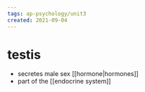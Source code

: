 ```yaml
---
tags: ap-psychology/unit3 
created: 2021-09-04
---
```


# testis

- secretes male sex [[hormone|hormones]]
- part of the [[endocrine system]] 
